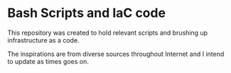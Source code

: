 # Bash Scripts and IaC code

This repository was created to hold relevant scripts and brushing up infrastructure as a code.

The inspirations are from diverse sources throughout Internet and I intend to update as times goes on.